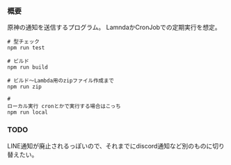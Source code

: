 ### 概要

原神の通知を送信するプログラム。
LamndaかCronJobでの定期実行を想定。

```
# 型チェック
npm run test

# ビルド
npm run build

# ビルド〜Lambda用のzipファイル作成まで
npm run zip

# 
ローカル実行 cronとかで実行する場合はこっち
npm run local
```

### TODO

LINE通知が廃止されるっぽいので、それまでにdiscord通知など別のものに切り替えたい。